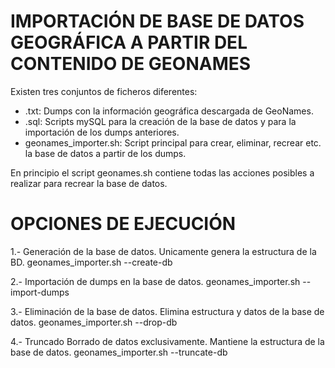 IMPORTACIÓN DE BASE DE DATOS GEOGRÁFICA A PARTIR DEL CONTENIDO DE GEONAMES
==========================================================================

Existen tres conjuntos de ficheros diferentes:

- .txt: Dumps con la información geográfica descargada de GeoNames.
- .sql: Scripts mySQL para la creación de la base de datos y para la importación de los dumps anteriores.
- geonames_importer.sh:  Script principal para crear, eliminar, recrear etc. la base de datos a partir de los dumps.

En principio el script geonames.sh contiene todas las acciones posibles a realizar para recrear la base de datos.

OPCIONES DE EJECUCIÓN
=====================

 1.- Generación de la base de datos. Unicamente genera la estructura de la BD.
     geonames_importer.sh --create-db

 2.- Importación de dumps en la base de datos.
     geonames_importer.sh --import-dumps

 3.- Eliminación de la base de datos. Elimina estructura y datos de la base de datos.
     geonames_importer.sh --drop-db
 
 4.- Truncado Borrado de datos exclusivamente. Mantiene la estructura de la base de datos.
     geonames_importer.sh --truncate-db

